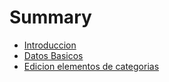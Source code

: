# Summary

* [Introduccion](README.md)
* [Datos Basicos](chapter1.md)
* [Edicion elementos de categorias](edicion-intro-de-categoria.md)


